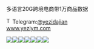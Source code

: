 多语言20G跨境电商带1万商品数据<p dir="auto"><a target="_blank" rel="noopener noreferrer nofollow" href="https://camo.githubusercontent.com/d614d90677fbc2e34c7c62ebc68c82379d87a57c4beaf05af65fec7ba6b72e36/68747470733a2f2f63646e2d69636f6e732d706e672e666c617469636f6e2e636f6d2f3531322f323131312f323131313634362e706e67"><img src="https://camo.githubusercontent.com/d614d90677fbc2e34c7c62ebc68c82379d87a57c4beaf05af65fec7ba6b72e36/68747470733a2f2f63646e2d69636f6e732d706e672e666c617469636f6e2e636f6d2f3531322f323131312f323131313634362e706e67" alt="Telegram Icon" style="width: 16px; max-width: 100%;" data-canonical-src="https://cdn-icons-png.flaticon.com/512/2111/2111646.png"></a>Telegram:<a href="https://t.me/yezidajian" rel="nofollow">@yezidajian</a><br><a href="https://www.yeziym.com/">www.yeziym.com</a></p><img src="https://github.com/yeziym/duoyuyan20G_27/blob/main/eRsdM.png"><img src="https://github.com/yeziym/duoyuyan20G_27/blob/main/I2NN7.png"><img src="https://github.com/yeziym/duoyuyan20G_27/blob/main/wxNQc.png"><img src="https://github.com/yeziym/duoyuyan20G_27/blob/main/smCkq.png"><img src="https://github.com/yeziym/duoyuyan20G_27/blob/main/6bCl1.png"><img src="https://github.com/yeziym/duoyuyan20G_27/blob/main/SxvJB.png"><img src="https://github.com/yeziym/duoyuyan20G_27/blob/main/U8SKm.png">